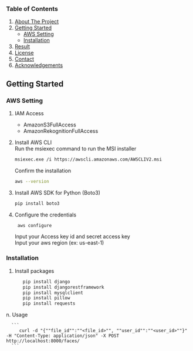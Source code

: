 <!-- TABLE OF CONTENTS -->
### Table of Contents
<ol>
  <li>
    <a href="#about-the-project">About The Project</a>
  </li>
  <li>
    <a href="#getting-started">Getting Started</a>
    <ul>
      <li><a href="#AWS-Setting">AWS Setting</a></li>
      <li><a href="#installation">Installation</a></li>
    </ul>
  </li>

   <li><a href="#usage">Result</a></li>
  <li><a href="#license">License</a></li>
  <li><a href="#contact">Contact</a></li>
  <li><a href="#acknowledgements">Acknowledgements</a></li>
</ol>

<!-- GETTING STARTED -->
## Getting Started
### AWS Setting
1. IAM Access
    * AmazonS3FullAccess
    * AmazonRekognitionFullAccess


2. Install AWS CLI
   <br>Run the msiexec command to run the MSI installer
    ```sh
    msiexec.exe /i https://awscli.amazonaws.com/AWSCLIV2.msi
    ```
   Confirm the installation
    ```sh
    aws --version
    ```
3. Install AWS SDK for Python (Boto3)
    ```sh
    pip install boto3
    ```

4. Configure the credentials
   ```sh
    aws configure
   ```
   Input your Access key id and secret access key<br>
   Input your aws region (ex: us-east-1)
  
### Installation
1. Install packages
    ```sh
       pip install django
       pip install djangorestframework
       pip install mysqlclient
       pip install pillow
       pip install requests
      ```


n. Usage

      ```
         curl -d "{""file_id"":""<file_id>"", ""user_id"":""<user_id>""}" -H "Content-Type: application/json" -X POST http://localhost:8000/faces/
      ```
      
